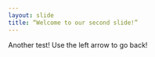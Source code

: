 ```yaml
---
layout: slide
title: “Welcome to our second slide!”
---
```

Another test!
Use the left arrow to go back!
